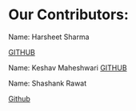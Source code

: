 # Our Contributors:
Name: Harsheet Sharma

[GITHUB](www.github.com/ab1123)


Name: Keshav Maheshwari
[GITHUB](https://github.com/keshmahe)

Name: Shashank Rawat

[Github](www.github.com/ab1123)

